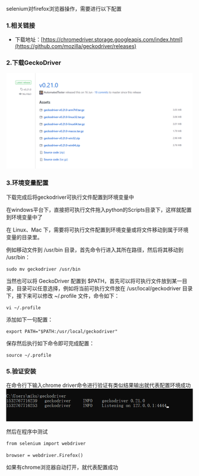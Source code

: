 selenium对firefox浏览器操作，需要进行以下配置

### 1.相关链接

* 下载地址：[https://chromedriver.storage.googleapis.com/index.html](https://github.com/mozilla/geckodriver/releases)

### 2.下载GeckoDriver

![](/assets/1.2.4-1.png)

### 3.环境变量配置

下载完成后将geckodriver可执行文件配置到环境变量中

在windows平台下，直接把可执行文件拖入python的Scripts目录下，这样就配置到环境变量中了

在 Linux、Mac 下，需要将可执行文件配置到环境变量或将文件移动到属于环境变量的目录里。

例如移动文件到 /usr/bin 目录，首先命令行进入其所在路径，然后将其移动到 /usr/bin：

```
sudo mv geckodriver /usr/bin
```

当然也可以将 GeckoDriver 配置到 $PATH，首先可以将可执行文件放到某一目录，目录可以任意选择，例如将当前可执行文件放在 /usr/local/geckodriver 目录下，接下来可以修改 ~/.profile 文件，命令如下：

```
vi ~/.profile
```

添加如下一句配置：

```
export PATH="$PATH:/usr/local/geckodriver"
```

保存然后执行如下命令即可完成配置：

```
source ~/.profile
```

### 5.验证安装

在命令行下输入chrome driver命令进行验证有类似结果输出就代表配置环境成功![](/assets/1.2.4-2.png)

然后在程序中测试

```
from selenium import webdriver

browser = webdriver.Firefox()
```

如果有chrome浏览器自动打开，就代表配置成功

